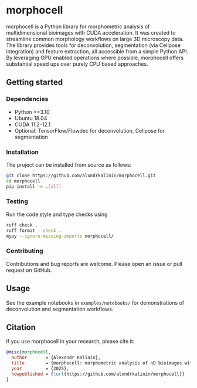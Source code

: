 # morphocell

morphocell is a Python library for morphometric analysis of multidimensional
bioimages with CUDA acceleration. It was created to streamline common
morphology workflows on large 3D microscopy data. The library provides tools
for deconvolution, segmentation (via Cellpose integration) and feature
extraction, all accessible from a simple Python API. By leveraging GPU enabled
operations where possible, morphocell offers substantial speed ups over purely
CPU based approaches.

## Getting started

### Dependencies
* Python >=3.10
* Ubuntu 18.04
* CUDA 11.2-12.1
* Optional: TensorFlow/Flowdec for deconvolution, Cellpose for segmentation

### Installation
The project can be installed from source as follows:

```bash
git clone https://github.com/alxndrkalinin/morphocell.git
cd morphocell
pip install -e .[all]
```

### Testing
Run the code style and type checks using

```bash
ruff check .
ruff format --check .
mypy --ignore-missing-imports morphocell/
```

### Contributing
Contributions and bug reports are welcome. Please open an issue or pull request
on GitHub.

## Usage
See the example notebooks in `examples/notebooks/` for demonstrations of
deconvolution and segmentation workflows.

## Citation
If you use morphocell in your research, please cite it:

```bibtex
@misc{morphocell,
  author       = {Alexandr Kalinin},
  title        = {morphocell: morphometric analysis of nD bioimages with CUDA support},
  year         = {2025},
  howpublished = {\url{https://github.com/alxndrkalinin/morphocell}}
}
```
